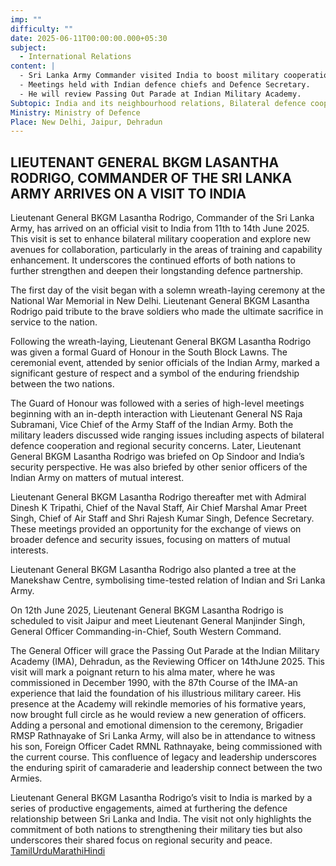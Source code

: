 ```yaml
---
imp: ""
difficulty: ""
date: 2025-06-11T00:00:00.000+05:30
subject:
  - International Relations
content: |
  - Sri Lanka Army Commander visited India to boost military cooperation.
  - Meetings held with Indian defence chiefs and Defence Secretary.
  - He will review Passing Out Parade at Indian Military Academy.
Subtopic: India and its neighbourhood relations, Bilateral defence cooperation, Regional security issues, Military diplomacy
Ministry: Ministry of Defence
Place: New Delhi, Jaipur, Dehradun
---
```


## LIEUTENANT GENERAL BKGM LASANTHA RODRIGO, COMMANDER OF THE SRI LANKA ARMY ARRIVES ON A VISIT TO INDIA

Lieutenant General BKGM Lasantha Rodrigo, Commander of the Sri Lanka Army, has arrived on an official visit to India from 11th to 14th June 2025. This visit is set to enhance bilateral military cooperation and explore new avenues for collaboration, particularly in the areas of training and capability enhancement. It underscores the continued efforts of both nations to further strengthen and deepen their longstanding defence partnership.

The first day of the visit began with a solemn wreath-laying ceremony at the National War Memorial in New Delhi. Lieutenant General BKGM Lasantha Rodrigo paid tribute to the brave soldiers who made the ultimate sacrifice in service to the nation.

Following the wreath-laying, Lieutenant General BKGM Lasantha Rodrigo was given a formal Guard of Honour in the South Block Lawns. The ceremonial event, attended by senior officials of the Indian Army, marked a significant gesture of respect and a symbol of the enduring friendship between the two nations.

The Guard of Honour was followed with a series of high-level meetings beginning with an in-depth interaction with Lieutenant General NS Raja Subramani, Vice Chief of the Army Staff of the Indian Army. Both the military leaders discussed wide ranging issues including aspects of bilateral defence cooperation and regional security concerns. Later, Lieutenant General BKGM Lasantha Rodrigo was briefed on Op Sindoor and India’s security perspective. He was also briefed by other senior officers of the Indian Army on matters of mutual interest.

Lieutenant General BKGM Lasantha Rodrigo thereafter met with Admiral Dinesh K Tripathi, Chief of the Naval Staff, Air Chief Marshal Amar Preet Singh, Chief of Air Staff and Shri Rajesh Kumar Singh, Defence Secretary. These meetings provided an opportunity for the exchange of views on broader defence and security issues, focusing on matters of mutual interests.

Lieutenant General BKGM Lasantha Rodrigo also planted a tree at the Manekshaw Centre, symbolising time-tested relation of Indian and Sri Lanka Army.

On 12th June 2025, Lieutenant General BKGM Lasantha Rodrigo is scheduled to visit Jaipur and meet Lieutenant General Manjinder Singh, General Officer Commanding-in-Chief, South Western Command.

The General Officer will grace the Passing Out Parade at the Indian Military Academy (IMA), Dehradun, as the Reviewing Officer on 14thJune 2025. This visit will mark a poignant return to his alma mater, where he was commissioned in December 1990, with the 87th Course of the IMA-an experience that laid the foundation of his illustrious military career. His presence at the Academy will rekindle memories of his formative years, now brought full circle as he would review a new generation of officers. Adding a personal and emotional dimension to the ceremony, Brigadier RMSP Rathnayake of Sri Lanka Army, will also be in attendance to witness his son, Foreign Officer Cadet RMNL Rathnayake, being commissioned with the current course. This confluence of legacy and leadership underscores the enduring spirit of camaraderie and leadership connect between the two Armies.

Lieutenant General BKGM Lasantha Rodrigo’s visit to India is marked by a series of productive engagements, aimed at furthering the defence relationship between Sri Lanka and India. The visit not only highlights the commitment of both nations to strengthening their military ties but also underscores their shared focus on regional security and peace.
[Tamil](https://pib.gov.in/PressReleasePage.aspx?PRID=2135764)[Urdu](https://pib.gov.in/PressReleasePage.aspx?PRID=2135755)[Marathi](https://pib.gov.in/PressReleasePage.aspx?PRID=2135793)[Hindi](https://pib.gov.in/PressReleasePage.aspx?PRID=2135770)